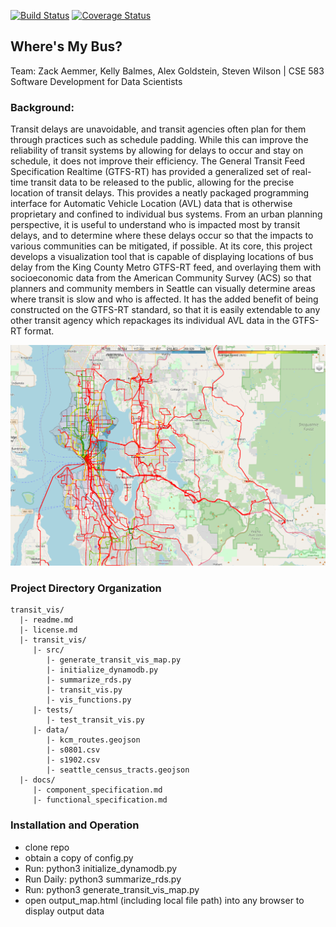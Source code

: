 [![Build Status](https://travis-ci.org/CSE583-Group7/transit_vis.svg?branch=main)](https://travis-ci.org/CSE583-Group7/transit_vis)
[![Coverage Status](https://coveralls.io/repos/github/CSE583-Group7/transit_vis/badge.svg?branch=main&service=github)](https://coveralls.io/github/CSE583-Group7/transit_vis?branch=main&service=github)
## Where's My Bus?
Team: Zack Aemmer, Kelly Balmes, Alex Goldstein, Steven Wilson | CSE 583 Software Development for Data Scientists

### Background:
Transit delays are unavoidable, and transit agencies often plan for them through practices such as schedule padding. While this can improve the reliability of transit systems by allowing for delays to occur and stay on schedule, it does not improve their efficiency. The General Transit Feed Specification Realtime (GTFS-RT) has provided a generalized set of real-time transit data to be released to the public, allowing for the precise location of transit delays. This provides a neatly packaged programming interface for Automatic Vehicle Location (AVL) data that is otherwise proprietary and confined to individual bus systems. From an urban planning perspective, it is useful to understand who is impacted most by transit delays, and to determine where these delays occur so that the impacts to various communities can be mitigated, if possible. At its core, this project develops a visualization tool that is capable of displaying locations of bus delay from the King County Metro GTFS-RT feed, and overlaying them with socioeconomic data from the American Community Survey (ACS) so that planners and community members in Seattle can visually determine areas where transit is slow and who is affected. It has the added benefit of being constructed on the GTFS-RT standard, so that it is easily extendable to any other transit agency which repackages its individual AVL data in the GTFS-RT format.

![Screenshot of Sample Map with Speed and Socioeconomic Data](example_output.png?raw=true "Example")

### Project Directory Organization
```
transit_vis/
  |- readme.md
  |- license.md
  |- transit_vis/  
     |- src/
        |- generate_transit_vis_map.py
        |- initialize_dynamodb.py
        |- summarize_rds.py
        |- transit_vis.py
        |- vis_functions.py
     |- tests/
        |- test_transit_vis.py
     |- data/
        |- kcm_routes.geojson
        |- s0801.csv
        |- s1902.csv
        |- seattle_census_tracts.geojson
  |- docs/
     |- component_specification.md
     |- functional_specification.md
```

### Installation and Operation
* clone repo
* obtain a copy of config.py
* Run: python3 initialize_dynamodb.py
* Run Daily: python3 summarize_rds.py
* Run: python3 generate_transit_vis_map.py
* open output_map.html (including local file path) into any browser to display output data
